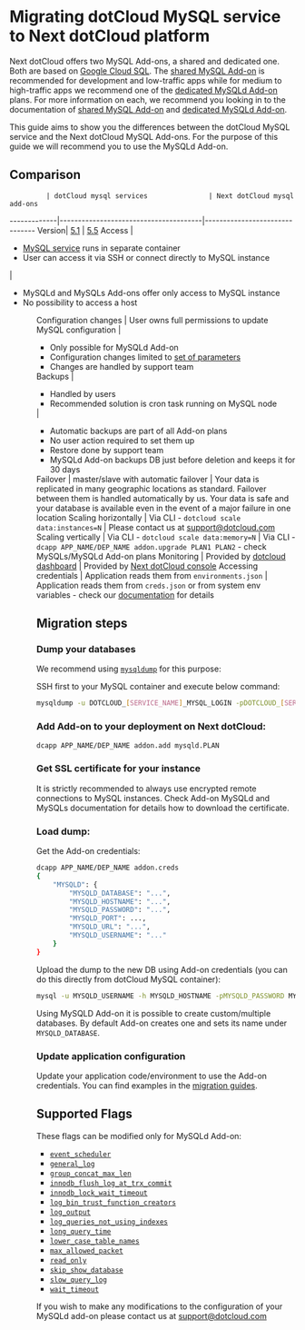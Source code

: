 # Migrating dotCloud MySQL service to Next dotCloud platform

Next dotCloud offers two MySQL Add-ons, a shared and dedicated one. Both are based on [Google Cloud SQL][google cloud sql]. The [shared MySQL Add-on][shared mysql addon] is recommended for development and low-traffic apps while for medium to high-traffic apps we recommend one of the [dedicated MySQLd Add-on][dedicated mysql addon] plans. For more information on each, we recommend you looking in to the documentation of [shared MySQL Add-on][shared mysql addon doc] and [dedicated MySQLd Add-on][dedicated mysql addon doc].

This guide aims to show you the differences between the dotCloud MySQL service and the Next dotCloud MySQL Add-ons. For the purpose of this guide we will recommend you to use the MySQLd Add-on.

## Comparison

             | dotCloud mysql services               | Next dotCloud mysql add-ons
-------------|---------------------------------------|-------------------------------
Version| [5.1][mysql 5.1 doc] | [5.5][mysql 5.5 doc]
Access   | <ul><li>[MySQL service][dotcloud mysql service] runs in separate container</li><li>User can access it via SSH or connect directly to MySQL instance</ul> | <ul><li>MySQLd and MySQLs Add-ons offer only access to MySQL instance</li><li>No possibility to access a host</li><ul>
Configuration changes   | User owns full permissions to update MySQL configuration | <ul><li>Only possible for MySQLd Add-on</li><li>Configuration changes limited to [set of parameters](#supported-flags)</li><li>Changes are handled by support team</li></ul>
Backups   | <ul><li>Handled by users</li><li>Recommended solution is cron task running on MySQL node</li></ul> | <ul><li>Automatic backups are part of all Add-on plans</li><li>No user action required to set them up</li><li>Restore done by support team</li><li>MySQLd Add-on backups DB just before deletion and keeps it for 30 days</li></ul>
Failover  | master/slave with automatic failover | Your data is replicated in many geographic locations as standard. Failover between them is handled automatically by us. Your data is safe and your database is available even in the event of a major failure in one location
Scaling horizontally | Via CLI - `dotcloud scale data:instances=N` | Please contact us at support@dotcloud.com
Scaling vertically | Via CLI - `dotcloud scale data:memory=N` | Via CLI - `dcapp APP_NAME/DEP_NAME addon.upgrade PLAN1 PLAN2` - check MySQLs/MySQLd Add-on plans
Monitoring | Provided by [dotcloud dashboard][dotcloud dashboard] | Provided by [Next dotCloud console][next dotcloud console]
Accessing credentials | Application reads them from `environments.json` | Application reads them from `creds.json` or from system env variables - check our [documentation][addon credential doc] for details

## Migration steps

### Dump your databases

We recommend using [`mysqldump`][mysqldump] for this purpose:

SSH first to your MySQL container and execute below command:

~~~bash
mysqldump -u DOTCLOUD_[SERVICE_NAME]_MYSQL_LOGIN -pDOTCLOUD_[SERVICE_NAME]_MYSQL_PASSWORD DB_NAME > dump.sql
~~~

### Add Add-on to your deployment on Next dotCloud:

~~~bash
dcapp APP_NAME/DEP_NAME addon.add mysqld.PLAN
~~~

### Get SSL certificate for your instance

It is strictly recommended to always use encrypted remote connections to MySQL instances. Check Add-on MySQLd and MySQLs documentation for details how to download the certificate.

### Load dump:

Get the Add-on credentials:

~~~bash
dcapp APP_NAME/DEP_NAME addon.creds
{
    "MYSQLD": {
        "MYSQLD_DATABASE": "...",
        "MYSQLD_HOSTNAME": "...",
        "MYSQLD_PASSWORD": "...",
        "MYSQLD_PORT": ...,
        "MYSQLD_URL": "...",
        "MYSQLD_USERNAME": "..."
    }
}
~~~

Upload the dump to the new DB using Add-on credentials (you can do this directly from dotCloud MySQL container):

~~~bash
mysql -u MYSQLD_USERNAME -h MYSQLD_HOSTNAME -pMYSQLD_PASSWORD MYSQLD_DATABASE --ssl-ca=PATH_TO_CERTIFICATE/CERT_FILE.pem < dump.sql
~~~

Using MySQLD Add-on it is possible to create custom/multiple databases. By default Add-on creates one and sets its name under `MYSQLD_DATABASE`.

### Update application configuration

Update your application code/environment to use the Add-on credentials. You can find examples in the [migration guides](./converting-environment-dot-json).

## Supported Flags

These flags can be modified only for MySQLd Add-on:

* [`event_scheduler`](https://dev.mysql.com/doc/refman/5.5/en/server-system-variables.html#sysvar_event_scheduler)
* [`general_log`](https://dev.mysql.com/doc/refman/5.5/en/server-system-variables.html#sysvar_general_log)
* [`group_concat_max_len`](https://dev.mysql.com/doc/refman/5.5/en/server-system-variables.html#sysvar_group_concat_max_len)
* [`innodb_flush_log_at_trx_commit`](https://dev.mysql.com/doc/refman/5.5/en/innodb-parameters.html#sysvar_innodb_flush_log_at_trx_commit)
* [`innodb_lock_wait_timeout`](https://dev.mysql.com/doc/refman/5.5/en/innodb-parameters.html#sysvar_innodb_lock_wait_timeout)
* [`log_bin_trust_function_creators`](https://dev.mysql.com/doc/refman/5.5/en/server-system-variables.html#sysvar_log_bin_trust_function_creators)
* [`log_output`](https://dev.mysql.com/doc/refman/5.5/en/server-system-variables.html#sysvar_log_output)
* [`log_queries_not_using_indexes`](https://dev.mysql.com/doc/refman/5.5/en/server-system-variables.html#sysvar_log_queries_not_using_indexes)
* [`long_query_time`](https://dev.mysql.com/doc/refman/5.5/en/server-system-variables.html#sysvar_long_query_time)
* [`lower_case_table_names`](https://dev.mysql.com/doc/refman/5.5/en/server-system-variables.html#sysvar_lower_case_table_names)
* [`max_allowed_packet`](https://dev.mysql.com/doc/refman/5.5/en/server-system-variables.html#sysvar_max_allowed_packet)
* [`read_only`](https://dev.mysql.com/doc/refman/5.5/en/server-system-variables.html#sysvar_read_only)
* [`skip_show_database`](https://dev.mysql.com/doc/refman/5.5/en/server-system-variables.html#sysvar_skip_show_database)
* [`slow_query_log`](https://dev.mysql.com/doc/refman/5.5/en/server-system-variables.html#sysvar_slow_query_log)
* [`wait_timeout`](https://dev.mysql.com/doc/refman/5.5/en/server-system-variables.html#sysvar_wait_timeout)

If you wish to make any modifications to the configuration of your MySQLd add-on please contact us at support@dotcloud.com

[google cloud sql]: https://cloud.google.com/sql/
[shared mysql addon]: https://next.dotcloud.com/add-ons/mysqls
[dedicated mysql addon]: https://next.dotcloud.com/add-ons/mysqld
[shared mysql addon doc]: https://next.dotcloud.com/dev-center/add-on-documentation/mysqls
[dedicated mysql addon doc]: https://next.dotcloud.com/dev-center/add-on-documentation/mysqld
[mysql 5.1 doc]: https://dev.mysql.com/doc/refman/5.1/en/
[mysql 5.5 doc]: https://dev.mysql.com/doc/refman/5.5/en/
[dotcloud mysql service]: http://docs.dotcloud.com/services/mysql/
[dotcloud dashboard]: https://dashboard.dotcloud.com/
[next dotcloud console]: https://next.dotcloud.com/console
[addon credential doc]: https://next.dotcloud.com/dev-center/platform-documentation#add-on-credentials
[mysqldump]: http://dev.mysql.com/doc/refman/5.5/en/mysqldump.html

